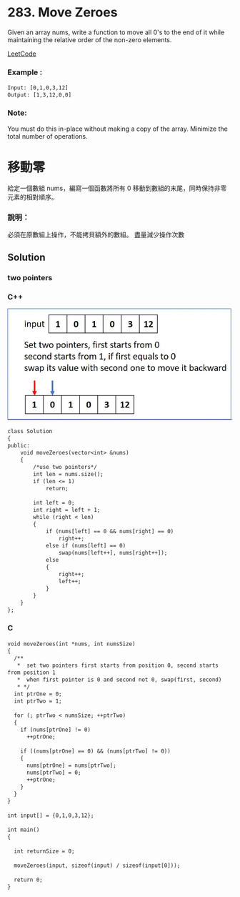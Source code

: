 # 283. Move Zeroes
Given an array nums, write a function to move all 0's to the end of it while maintaining the relative order of the non-zero elements.

[LeetCode](https://leetcode.com/problems/move-zeroes/)

### Example :
```
Input: [0,1,0,3,12]
Output: [1,3,12,0,0]
```
### Note:
You must do this in-place without making a copy of the array.
Minimize the total number of operations.

#  移動零
給定一個數組 nums，編寫一個函數將所有 0 移動到數組的末尾，同時保持非零元素的相對順序。

### 說明：
必須在原數組上操作，不能拷貝額外的數組。
盡量減少操作次數

## Solution  
### two pointers

### C++
<img src="img/283.gif" width = "881"/>

```
class Solution
{
public:
    void moveZeroes(vector<int> &nums)
    {
        /*use two pointers*/
        int len = nums.size();
        if (len <= 1)
            return;

        int left = 0;
        int right = left + 1;
        while (right < len)
        {
            if (nums[left] == 0 && nums[right] == 0)
                right++;
            else if (nums[left] == 0)
                swap(nums[left++], nums[right++]);
            else
            {
                right++;
                left++;
            }
        }
    }
};
```

### C

```
void moveZeroes(int *nums, int numsSize)
{
  /**
   *  set two pointers first starts from position 0, second starts from position 1
   *  when first pointer is 0 and second not 0, swap(first, second)
   * */
  int ptrOne = 0;
  int ptrTwo = 1;

  for (; ptrTwo < numsSize; ++ptrTwo)
  {
    if (nums[ptrOne] != 0)
      ++ptrOne;

    if ((nums[ptrOne] == 0) && (nums[ptrTwo] != 0))
    {
      nums[ptrOne] = nums[ptrTwo];
      nums[ptrTwo] = 0;
      ++ptrOne;
    }
  }
}

int input[] = {0,1,0,3,12};

int main()
{

  int returnSize = 0;

  moveZeroes(input, sizeof(input) / sizeof(input[0]));

  return 0;
}
```


